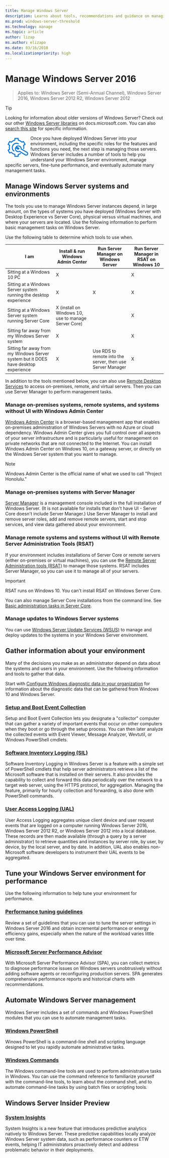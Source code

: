 ```yaml
---
title: Manage Windows Server
description: Learns about tools, recommendations and guidance on managing Windows Server
ms.prod: windows-server-threshold
ms.technology: manage
ms.topic: article
author: lizap
ms.author: elizapo
ms.date: 03/16/2018
ms.localizationpriority: high
---
```

# Manage Windows Server 2016

>Applies to: Windows Server (Semi-Annual Channel), Windows Server 2016, Windows Server 2012 R2, Windows Server 2012

>[!TIP]
> Looking for information about older versions of Windows Server? Check out our other [Windows Server libraries](/previous-versions/windows/) on docs.microsoft.com. You can also [search this site](https://docs.microsoft.com/search/index?search=Windows+Server&dataSource=previousVersions) for specific information.

 <img src="../media/landing-icons/manage.png" style='float:left; padding:.5em;' alt="Icon showing a gear"> Once you have deployed Windows Server into your environment, including the specific roles for the features and functions you need, the next step is managing those servers. Windows Server includes a number of tools to help you understand your Windows Server environment, manage specific servers, fine-tune performance, and eventually automate many management tasks. 

## Manage Windows Server systems and environments
The tools you use to manage Windows Server instances depend, in large amount, on the types of systems you have deployed (Windows Server with Desktop Experience vs Server Core), physical versus virtual machines, and where your servers are located. Use the following information to perform basic management tasks on Windows Server.

Use the following table to determine which tools to use when.

| I am   | Install & run Windows Admin Center | Run Server Manager on Windows Server | Run Server Manager in RSAT on Windows 10 |
|--------|----------------------|--------------------------------------|------------------------------------------|
| Sitting at a Windows 10 PC | X  |                                      | X                                        |
| Sitting at a Windows Server system running the desktop experience | X | X | X |
| Sitting at a Windows Server system running Server Core |X (install on Windows 10, use to manage Server Core) | | X |
| Sitting far away from my Windows Server system |X | | X |
| Sitting far away from my Windows Server system but it DOES have desktop experience |X | Use RDS to remote into the server, then use Server Manager | X |

In addition to the tools mentioned below, you can also use [Remote Desktop Services](../remote/remote-desktop-services/welcome-to-rds.md) to access on-premises, remote, and virtual servers. Then you can use Server Manager to perform management tasks.

### Manage on-premises systems, remote systems, and systems without UI with Windows Admin Center
[Windows Admin Center](../manage/windows-admin-center/overview.md) is a browser-based management app that enables on-premises administration of Windows Servers with no Azure or cloud dependency. Windows Admin Center gives you full control over all aspects of your server infrastructure and is particularly useful for management on private networks that are not connected to the Internet. You can install Windows Admin Center on Windows 10, on a gateway server, or directly on the Windows Server system that you want to manage.

>[!NOTE]
>Windows Admin Center is the official name of what we used to call "Project Honolulu."

### Manage on-premises systems with Server Manager
[Server Manager](server-manager/server-manager.md) is a management console included in the full installation of Windows Server. (It is not available for installs that don't have UI - Server Core doesn't include Server Manager.) Use Server Manager to install and remove server roles, add and remove remote servers, start and stop services, and view data gathered about your environment.

### Manage remote systems and systems without UI with Remote Server Administration Tools (RSAT)
If your environment includes installations of Server Core or remote servers (either on-premises or virtual machines), you can use the [Remote Server Administration tools (RSAT)](../remote/remote-server-administration-tools.md) to manage those systems. RSAT includes Server Manager, so you can use it to manage all of your servers.

> [!IMPORTANT]
> RSAT runs on Windows 10. You can't install RSAT on Windows Server Core.

You can also manage Server Core installations from the command line. See [Basic administration tasks in Server Core](server-core/server-core-administer.md).

### Manage updates to Windows Server systems
You can use [Windows Server Update Services (WSUS)](windows-server-update-services/get-started/windows-server-update-services-wsus.md) to manage and deploy updates to the systems in your Windows Server environment.

## Gather information about your environment
Many of the decisions you make as an administrator depend on data about the systems and users in your environment. Use the following information and tools to gather that data.

Start with [Configure Windows diagnostic data in your organization](/windows/configuration/configure-windows-diagnostic-data-in-your-organization) for information about the diagnostic data that can be gathered from Windows 10 and Windows Server.

### [Setup and Boot Event Collection](get-started-with-setup-and-boot-event-collection.md)
Setup and Boot Event Collection lets you designate a "collector" computer that can gather a variety of important events that occur on other computers when they boot or go through the setup process. You can then later analyze the collected events with Event Viewer, Message Analyzer, Wevtutil, or Windows PowerShell cmdlets. 

### [Software Inventory Logging (SIL)](software-inventory-logging/get-started-with-software-inventory-logging.md)

Software Inventory Logging in Windows Server is a feature with a simple set of PowerShell cmdlets that help server administrators retrieve a list of the Microsoft software that is installed on their servers. It also provides the capability to collect and forward this data periodically over the network to a target web server, using the HTTPS protocol, for aggregation. Managing the feature, primarily for hourly collection and forwarding, is also done with PowerShell commands.

### [User Access Logging (UAL)](user-access-logging/get-started-with-user-access-logging.md)

User Access Logging aggregates unique client device and user request events that are logged on a computer running Windows Server 2016, Windows Server 2012 R2, or Windows Server 2012 into a local database. These records are then made available (through a query by a server administrator) to retrieve quantities and instances by server role, by user, by device, by the local server, and by date. In addition, UAL also enables non-Microsoft software developers to instrument their UAL events to be aggregated. 

## Tune your Windows Server environment for performance
Use the following information to help tune your environment for performance.

### [Performance tuning guidelines](performance-tuning/index.md)
Review a set of guidelines that you can use to tune the server settings in Windows Server 2016 and obtain incremental performance or energy efficiency gains, especially when the nature of the workload varies little over time.

### [Microsoft Server Performance Advisor](server-performance-advisor/microsoft-server-performance-advisor.md)

With Microsoft Server Performance Advisor (SPA), you can collect metrics to diagnose performance issues on Windows servers unobtrusively without adding software agents or reconfiguring production servers. SPA generates comprehensive performance reports and historical charts with recommendations.


## Automate Windows Server management

Windows Server includes a set of commands and Windows PowerShell modules that you can use to automate management tasks.

### [Windows PowerShell](/powershell/scripting/powershell-scripting?view=powershell-5.1)
Winows PowerShell is a command-line shell and scripting language designed to let you rapidly automate administrative tasks. 

### [Windows Commands](windows-commands/windows-commands.md)

The Windows command-line tools are used to perform administrative tasks in Windows. You can use the command reference to familiarize yourself with the command-line tools, to learn about the command shell, and to automate command-line tasks by using batch files or scripting tools.

## Windows Server Insider Preview
### [System Insights](..\manage\system-insights\system-insights-overview.md)
System Insights is a new feature that introduces predictive analytics natively to Windows Server. These predictive capabilities locally analyze Windows Server system data, such as performance counters or ETW events, helping IT administrators proactively detect and address problematic behavior in their deployments. 
